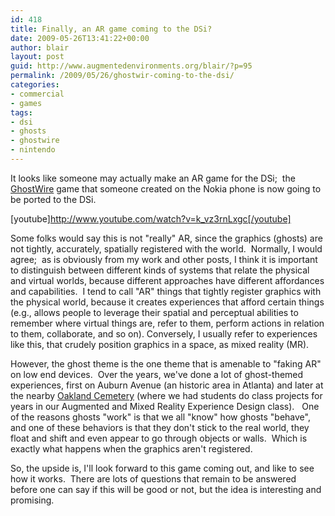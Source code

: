 ```yaml
---
id: 418
title: Finally, an AR game coming to the DSi?
date: 2009-05-26T13:41:22+00:00
author: blair
layout: post
guid: http://www.augmentedenvironments.org/blair/?p=95
permalink: /2009/05/26/ghostwir-coming-to-the-dsi/
categories:
- commercial
- games
tags:
- dsi
- ghosts
- ghostwire
- nintendo
---
```


It looks like someone may actually make an AR game for the DSi;  the [GhostWire](http://www.ghostwiregame.com/2009/05/press-release-different-game-takes.html) game that someone created on the Nokia phone is now going to be ported to the DSi.

[youtube]http://www.youtube.com/watch?v=k_vz3rnLxgc[/youtube]

Some folks would say this is not "really" AR, since the graphics (ghosts) are not tightly, accurately, spatially registered with the world.  Normally, I would agree;  as is obviously from my work and other posts, I think it is important to distinguish between different kinds of systems that relate the physical and virtual worlds, because different approaches have different affordances and capabilities.  I tend to call "AR" things that tightly register graphics with the physical world, because it creates experiences that afford certain things (e.g., allows people to leverage their spatial and perceptual abilities to remember where virtual things are, refer to them, perform actions in relation to them, collaborate, and so on). Conversely, I usually refer to experiences like this, that crudely position graphics in a space, as mixed reality (MR).

However, the ghost theme is the one theme that is amenable to "faking AR" on low end devices.  Over the years, we've done a lot of ghost-themed experiences, first on Auburn Avenue (an historic area in Atlanta) and later at the nearby [Oakland Cemetery](http://www.augmentedenvironments.org/lab/research/ardesign/voicesofoakland/) (where we had students do class projects for years in our Augmented and Mixed Reality Experience Design class).   One of the reasons ghosts "work" is that we all "know" how ghosts "behave", and one of these behaviors is that they don't stick to the real world, they float and shift and even appear to go through objects or walls.  Which is exactly what happens when the graphics aren't registered.

So, the upside is, I'll look forward to this game coming out, and like to see how it works.  There are lots of questions that remain to be answered before one can say if this will be good or not, but the idea is interesting and promising.
